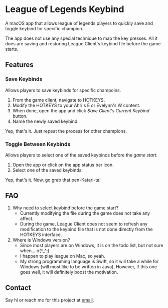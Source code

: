 # League of Legends Keybind

A macOS app that allows league of legends players to quickly save and toggle keybind for specific champion.

The app does not use any special technique to map the key presses. All it does are saving and restoring League Client's keybind file before the game starts.

## Features

### Save Keybinds

Allows players to save keybinds for specific champoins.

1. From the game client, navigate to HOTKEYS.
2. Modify the HOTKEYS to your Ahri's E or Evelynn's W content.
3. When done, open the app and click *Save Client's Current Keybind* button.
4. Name the newly saved keybind.

Yep, that's it. Just repeat the process for other champions.

### Toggle Between Keybinds

Allows players to select one of the saved keybinds before the *game start*.

1. Open the app or click on the app status bar icon.
2. Select one of the saved keybinds.

Yep, that's it. Now, go grab that pen-Katari-ta!

## FAQ

1. Why need to select keybind before the game start?
    - Currently modifying the file during the game does not take any affect.
    - During the game, League Client does not seem to refresh any modification to the keybind file that is not done directly from the HOTKEYS interface.
2. Where is Windows version?
    - Since most players are on Windows, it is on the todo list, but not sure when... σ(^_^;)
    - I happen to play league on Mac, so yeah.
    - My strong programming language is Swift, so it will take a while for Windows (will most like to be written in Java). However, if this one goes well, it will definitely boost the motivation.

## Contact

Say hi or reach me for this project at [email](mailto::diana.moonsilverblade@gmail.com).